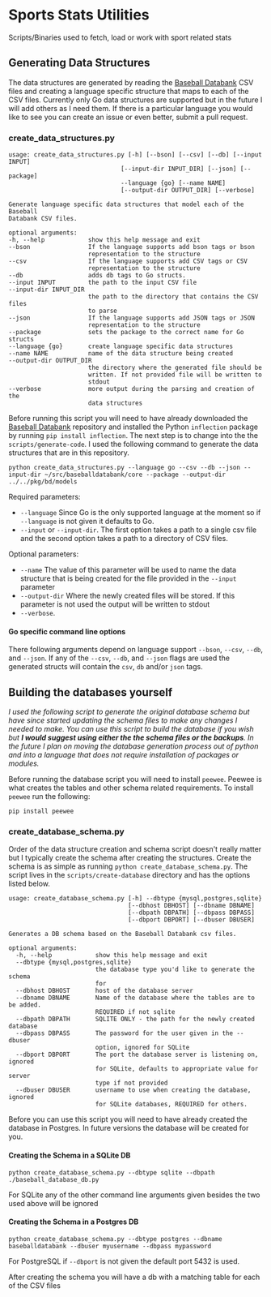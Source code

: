 # Sports Stats Utilities
Scripts/Binaries used to fetch, load or work with sport related stats


## Generating Data Structures
The data structures are generated by reading the [Baseball Databank](https://github.com/chadwickbureau/baseballdatabank) CSV files and creating a language specific structure that maps to each of the CSV files. Currently only Go data structures are supported but in the future I will add others as I need them. If there is a particular language you would like to see you can create an issue or even better, submit a pull request.

### create_data_structures.py
  ```
usage: create_data_structures.py [-h] [--bson] [--csv] [--db] [--input INPUT]
                                 [--input-dir INPUT_DIR] [--json] [--package]
                                 --language {go} [--name NAME]
                                 [--output-dir OUTPUT_DIR] [--verbose]

Generate language specific data structures that model each of the Baseball
Databank CSV files.

optional arguments:
  -h, --help            show this help message and exit
  --bson                If the language supports add bson tags or bson
                        representation to the structure
  --csv                 If the language supports add CSV tags or CSV
                        representation to the structure
  --db                  adds db tags to Go structs.
  --input INPUT         the path to the input CSV file
  --input-dir INPUT_DIR
                        the path to the directory that contains the CSV files
                        to parse
  --json                If the language supports add JSON tags or JSON
                        representation to the structure
  --package             sets the package to the correct name for Go structs
  --language {go}       create language specific data structures
  --name NAME           name of the data structure being created
  --output-dir OUTPUT_DIR
                        the directory where the generated file should be
                        written. If not provided file will be written to
                        stdout
  --verbose             more output during the parsing and creation of the
                        data structures
```

Before running this script you will need to have already downloaded the [Baseball Databank](https://github.com/chadwickbureau/baseballdatabank) repository and installed the Python `inflection` package by running `pip install inflection`.  The next step is to change into the the `scripts/generate-code`.  I used the following command to generate the data structures that are in this repository.

`python create_data_structures.py --language go --csv --db --json --input-dir ~/src/baseballdatabank/core --package --output-dir ../../pkg/bd/models`

Required parameters: 
 - `--language` Since Go is the only supported language at the moment so if `--language` is not given it defaults to Go.
 - `--input` or `--input-dir`.  The first option takes a path to a single csv file and the second option takes a path to a directory of CSV files.

Optional parameters:
- `--name` The value of this parameter will be used to name the data structure that is being created for the file provided in the `--input` parameter
- `--output-dir` Where the newly created files will be stored. If this parameter is not used the output will be written to stdout
- `--verbose`.  

#### Go specific command line options

There following arguments depend on language support `--bson`, `--csv`, `--db`, and `--json`. If any of the `--csv`, `--db`, and `--json` flags are used the generated structs will contain the `csv`, `db` and/or `json` tags.


## Building the databases yourself
_I used the following script to generate the original database schema but have since started updating the schema files to make any changes I needed to make.  You can use this script to build the database if you wish but __I would suggest using either the the schema files or the backups__.  In the future I plan on moving the database generation process out of python and into a language that does not require installation of packages or modules._ 

Before running the database script you will need to install `peewee`. Peewee is what creates the tables and other schema related requirements.  To install `peewee` run the following:

```
pip install peewee
```

### create_database_schema.py
Order of the data structure creation and schema script doesn't really matter but I typically create the schema after creating the structures.  Create the schema is as simple as running `python create_database_schema.py`.  The script lives in the `scripts/create-database` directory and has the options listed below.

```
usage: create_database_schema.py [-h] --dbtype {mysql,postgres,sqlite}
                                 [--dbhost DBHOST] [--dbname DBNAME]
                                 [--dbpath DBPATH] [--dbpass DBPASS]
                                 [--dbport DBPORT] [--dbuser DBUSER]

Generates a DB schema based on the Baseball Databank csv files.

optional arguments:
  -h, --help            show this help message and exit
  --dbtype {mysql,postgres,sqlite}
                        the database type you'd like to generate the schema
                        for
  --dbhost DBHOST       host of the database server
  --dbname DBNAME       Name of the database where the tables are to be added.
                        REQUIRED if not sqlite
  --dbpath DBPATH       SQLITE ONLY - the path for the newly created database
  --dbpass DBPASS       The password for the user given in the --dbuser
                        option, ignored for SQLite
  --dbport DBPORT       The port the database server is listening on, ignored
                        for SQLite, defaults to appropriate value for server
                        type if not provided
  --dbuser DBUSER       username to use when creating the database, ignored
                        for SQLite databases, REQUIRED for others.
  ```

Before you can use this script you will need to have already created the database in Postgres.  In future versions the database will be created for you.

#### Creating the Schema in a SQLite DB
`python create_database_schema.py --dbtype sqlite --dbpath ./baseball_database_db.py`

For SQLite any of the other command line arguments given besides the two used above will be ignored

#### Creating the Schema in a Postgres DB
`python create_database_schema.py --dbtype postgres --dbname baseballdatabank --dbuser myusername --dbpass mypassword`

For PostgreSQL if `--dbport` is not given the default port 5432 is used. 

After creating the schema you will have a db with a matching table for each of the CSV files
